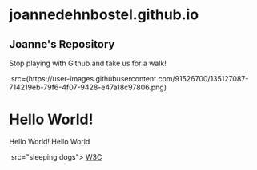 # joannedehnbostel.github.io
<!DOCTYPE html>
<body>
<h2 title="Header">Joanne's Repository</h2>
<p title="More of the same">Stop playing with Github and take us for a walk!</p>
<img> src=(https://user-images.githubusercontent.com/91526700/135127087-714219eb-79f6-4f07-9428-e47a18c97806.png) </img> 
</body>
</html>


<h1> Hello World! </h1>
<p> Hello World! Hello World <p>
<img> src="sleeping dogs">
<a href="https://www.nationalgeographic.com/animals/mammals/facts/domestic-dog">W3C</a>
